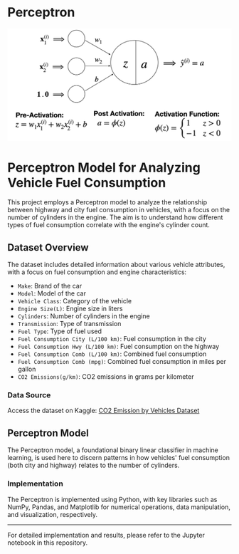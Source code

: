 # Perceptron
![image](ThePerceptronImage.png)

# Perceptron Model for Analyzing Vehicle Fuel Consumption

This project employs a Perceptron model to analyze the relationship between highway and city fuel consumption in vehicles, with a focus on the number of cylinders in the engine. The aim is to understand how different types of fuel consumption correlate with the engine's cylinder count.

## Dataset Overview

The dataset includes detailed information about various vehicle attributes, with a focus on fuel consumption and engine characteristics:

- `Make`: Brand of the car
- `Model`: Model of the car
- `Vehicle Class`: Category of the vehicle
- `Engine Size(L)`: Engine size in liters
- `Cylinders`: Number of cylinders in the engine
- `Transmission`: Type of transmission
- `Fuel Type`: Type of fuel used
- `Fuel Consumption City (L/100 km)`: Fuel consumption in the city
- `Fuel Consumption Hwy (L/100 km)`: Fuel consumption on the highway
- `Fuel Consumption Comb (L/100 km)`: Combined fuel consumption
- `Fuel Consumption Comb (mpg)`: Combined fuel consumption in miles per gallon
- `CO2 Emissions(g/km)`: CO2 emissions in grams per kilometer

### Data Source

Access the dataset on Kaggle: [CO2 Emission by Vehicles Dataset](https://www.kaggle.com/datasets/debajyotipodder/co2-emission-by-vehicles)

## Perceptron Model

The Perceptron model, a foundational binary linear classifier in machine learning, is used here to discern patterns in how vehicles' fuel consumption (both city and highway) relates to the number of cylinders. 

### Implementation

The Perceptron is implemented using Python, with key libraries such as NumPy, Pandas, and Matplotlib for numerical operations, data manipulation, and visualization, respectively.

---

For detailed implementation and results, please refer to the Jupyter notebook in this repository.
